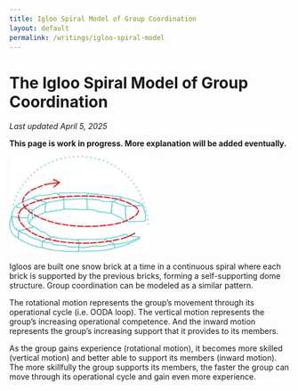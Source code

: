 ```yaml
---
title: Igloo Spiral Model of Group Coordination
layout: default
permalink: /writings/igloo-spiral-model
---
```


# The Igloo Spiral Model of Group Coordination

_Last updated April 5, 2025_

__This page is work in progress. More explanation will be added eventually.__

<img src="/images/Igloo_spiral.jpg" width="50%">

Igloos are built one snow brick at a time in a continuous spiral where each brick is supported by the previous bricks, forming a self-supporting dome structure. Group coordination can be modeled as a similar pattern.

The rotational motion represents the group’s movement through its operational cycle (i.e. OODA loop). The vertical motion represents the group’s increasing operational competence. And the inward motion represents the group’s increasing support that it provides to its members.

As the group gains experience (rotational motion), it becomes more skilled (vertical motion) and better able to support its members (inward motion). The more skillfully the group supports its members, the faster the group can move through its operational cycle and gain even more experience.
